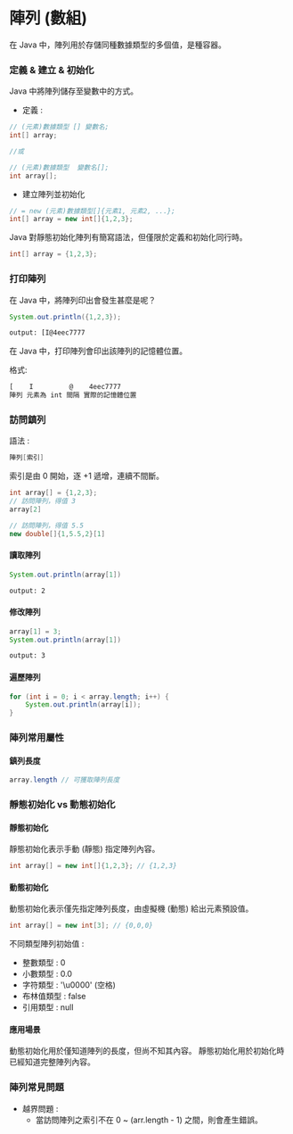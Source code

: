 # 陣列 (數組)

在 Java 中，陣列用於存儲同種數據類型的多個值，是種容器。

### 定義 & 建立 & 初始化

Java 中將陣列儲存至變數中的方式。

- 定義 :

```java
// (元素)數據類型 [] 變數名;
int[] array;

//或

// (元素)數據類型  變數名[];
int array[];
```

- 建立陣列並初始化

```java
// = new (元素)數據類型[]{元素1, 元素2, ...};
int[] array = new int[]{1,2,3};
```

Java 對靜態初始化陣列有簡寫語法，但僅限於定義和初始化同行時。

```java
int[] array = {1,2,3};
```

### 打印陣列

在 Java 中，將陣列印出會發生甚麼是呢？

```java
System.out.println({1,2,3});
```

```bash
output: [I@4eec7777
```

在 Java 中，打印陣列會印出該陣列的記憶體位置。

格式:

```txt
[    I         @    4eec7777
陣列 元素為 int 間隔 實際的記憶體位置
```

### 訪問鎮列

語法 :

```java
陣列[索引]
```

索引是由 0 開始，逐 +1 遞增，連續不間斷。

```java
int array[] = {1,2,3};
// 訪問陣列，得值 3
array[2]

// 訪問陣列，得值 5.5
new double[]{1,5.5,2}[1]
```

#### 讀取陣列

```java
System.out.println(array[1])
```

```bash
output: 2
```

#### 修改陣列

```java
array[1] = 3;
System.out.println(array[1])
```

```bash
output: 3
```

#### 遍歷陣列

```java
for (int i = 0; i < array.length; i++) {
    System.out.println(array[i]);
}
```

### 陣列常用屬性

#### 鎮列長度

```java
array.length // 可獲取陣列長度
```

### 靜態初始化 vs 動態初始化

#### 靜態初始化

靜態初始化表示手動 (靜態) 指定陣列內容。

```java
int array[] = new int[]{1,2,3}; // {1,2,3}
```

#### 動態初始化

動態初始化表示僅先指定陣列長度，由虛擬機 (動態) 給出元素預設值。

```java
int array[] = new int[3]; // {0,0,0}
```

不同類型陣列初始值 : 

- 整數類型 : 0
- 小數類型 : 0.0
- 字符類型 : '\u0000' (空格)
- 布林值類型 : false
- 引用類型 : null

#### 應用場景

動態初始化用於僅知道陣列的長度，但尚不知其內容。
靜態初始化用於初始化時已經知道完整陣列內容。

### 陣列常見問題

- 越界問題 : 
  - 當訪問陣列之索引不在 0 ~ (arr.length - 1) 之間，則會產生錯誤。